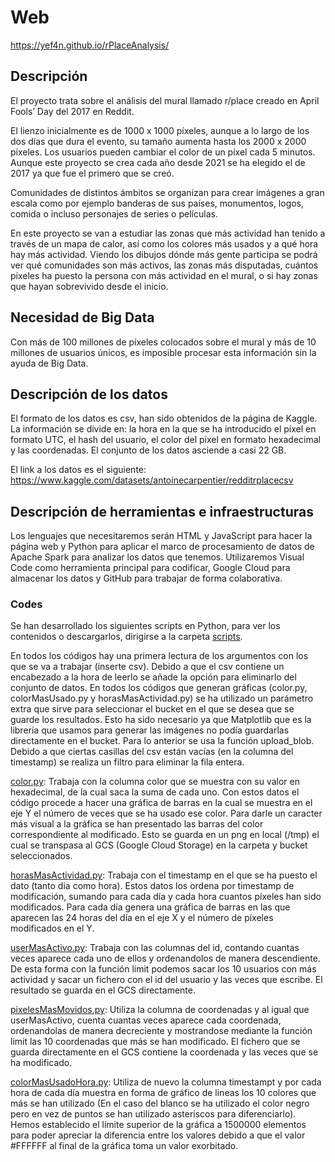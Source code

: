 
# Web
https://yef4n.github.io/rPlaceAnalysis/

## Descripción
El proyecto trata sobre el análisis del mural llamado r/place creado en April Fools’ Day del 2017 en Reddit. 

El lienzo inicialmente es de 1000 x 1000 píxeles, aunque a lo largo de los dos días que dura el evento, su tamaño aumenta hasta los 2000 x 2000 píxeles. Los usuarios pueden cambiar el color de un píxel cada 5 minutos. Aunque este proyecto se crea cada año desde 2021 se ha elegido el de 2017 ya que fue el primero que se creó.

Comunidades de distintos ámbitos se organizan para crear imágenes a gran escala como por ejemplo banderas de sus países, monumentos, logos, comida o incluso personajes de series o películas.

En este proyecto se van a estudiar las zonas que más actividad han tenido a través de un mapa de calor, así como los colores más usados y a qué hora hay más actividad. Viendo los dibujos dónde más gente participa se podrá ver qué comunidades son más activos, las zonas más disputadas, cuántos píxeles ha puesto la persona con más actividad en el mural, o si hay zonas que hayan sobrevivido desde el inicio.

## Necesidad de Big Data
Con más de 100 millones de píxeles colocados sobre el mural y más de 10 millones de usuarios únicos, es imposible procesar esta información sin la ayuda de Big Data.

## Descripción de los datos
El formato de los datos es csv, han sido obtenidos de la página de Kaggle. La información se divide en: la hora en la que se ha introducido el píxel en formato UTC, el hash del usuario, el color del píxel en formato hexadecimal y las coordenadas. El conjunto de los datos asciende a casi 22 GB.

El link a los datos es el siguiente: https://www.kaggle.com/datasets/antoinecarpentier/redditrplacecsv

## Descripción de herramientas e infraestructuras
Los lenguajes que necesitaremos serán HTML y JavaScript para hacer la página web y Python para aplicar el marco de procesamiento de datos de Apache Spark para analizar los datos que tenemos.
Utilizaremos Visual Code como herramienta principal para codificar, Google Cloud para almacenar los datos y GitHub para trabajar de forma colaborativa.


### Codes
Se han desarrollado los siguientes scripts en Python, para ver los contenidos o descargarlos, dirigirse a la carpeta [scripts](/scripts).

En todos los códigos hay una primera lectura de los argumentos con los que se va a trabajar (inserte csv). Debido a que el csv contiene un encabezado a la hora de leerlo se añade la opción para eliminarlo del conjunto de datos.
En todos los códigos que generan gráficas (color.py, colorMasUsado.py y  horasMasActividad.py) se ha utilizado un parámetro extra que sirve para seleccionar el bucket en el que se desea que se guarde los resultados. Esto ha sido necesario ya que Matplotlib que es la librería que usamos para generar las imágenes no podía guardarlas directamente en el bucket. Para lo anterior se usa la función upload_blob.
Debido a que ciertas casillas del csv están vacías (en la columna del timestamp) se realiza un filtro para eliminar la fila entera.

[color.py](/scripts/color.py): Trabaja con la columna color que se muestra con su valor en hexadecimal, de la cual saca la suma de cada uno. Con estos datos el código procede a hacer una gráfica de barras en la cual se muestra en el eje Y el número de veces que se ha usado ese color. Para darle un caracter más visual a la gráfica se han presentado las barras del color correspondiente al modificado. Esto se guarda en un png en local (/tmp) el cual se transpasa al GCS (Google Cloud Storage) en la carpeta y bucket seleccionados.

[horasMasActividad.py](scripts/horasMasActividad.py): Trabaja con el timestamp en el que se ha puesto el dato (tanto dia como hora). Estos datos los ordena por timestamp de modificación, sumando para cada día y cada hora cuantos píxeles han sido modificados. Para cada día genera una gráfica de barras en las que aparecen las 24 horas del día en el eje X y el número de píxeles modificados en el Y.

[userMasActivo.py](scripts/userMasActivo.py): Trabaja con las columnas del id, contando cuantas veces aparece cada uno de ellos y ordenandolos de manera descendiente. De esta forma con la función limit podemos sacar los 10 usuarios con más actividad y sacar un fichero con el id del usuario y las veces que escribe. El resultado se guarda en el GCS directamente.

[pixelesMasMovidos.py](scripts/pixelesMasMovidos.py): Utiliza la columna de coordenadas y al igual que userMasActivo, cuenta cuantas veces aparece cada coordenada, ordenandolas de manera decreciente y mostrandose mediante la función limit las 10 coordenadas que más se han modificado. El fichero que se guarda directamente en el GCS contiene la coordenada y las veces que se ha modificado.

[colorMasUsadoHora.py](scripts/colorMasUsadoHora.py): Utiliza de nuevo la columna timestampt y por cada hora de cada día muestra en forma de gráfico de lineas los 10 colores que más se han utilizado (En el caso del blanco se ha utilizado el color negro pero en vez de puntos se han utilizado asteriscos para diferenciarlo). Hemos establecido el límite superior de la gráfica a 1500000 elementos para poder apreciar la diferencia entre los valores debido a que el valor #FFFFFF al final de la gráfica toma un valor exorbitado.

